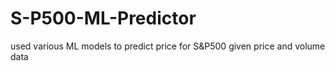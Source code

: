 # S-P500-ML-Predictor
used various ML models to predict price for S&amp;P500 given price and volume data
